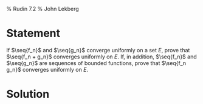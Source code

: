 % Rudin 7.2
% John Lekberg

# Statement

If $\seq{f_n}$ and $\seq{g_n}$ converge uniformly on a set $E$, prove that $\seq{f_n + g_n}$ converges uniformly on $E$.
If, in addition, $\seq{f_n}$ and $\seq{g_n}$ are sequences of bounded functions, prove that $\seq{f_n g_n}$ converges uniformly on $E$.

# Solution
